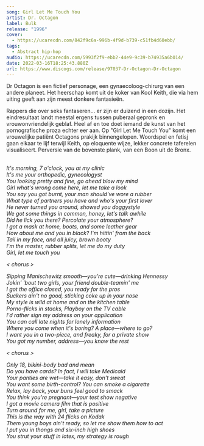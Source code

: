 ```yaml
---
song: Girl Let Me Touch You
artist: Dr. Octagon
label: Bulk
release: "1996"
cover:
  - https://ucarecdn.com/842f9c6a-996b-4f9d-b739-c51fb4d60ebb/
tags:
  - Abstract hip-hop
audio: https://ucarecdn.com/5993f2f9-ebb2-44e9-9c39-b74935a6b014/
date: 2022-03-16T18:25:43.880Z
url: https://www.discogs.com/release/97037-Dr-Octagon-Dr-Octagon
---
```

Dr Octagon is een fictief personage, een gynaecoloog-chirurg van een andere planeet. Het heerschap komt uit de koker van Kool Keith, die via hem uiting geeft aan zijn meest donkere fantasieën.

Rappers die over seks fantaseren… er zijn er duizend in een dozijn. Het eindresultaat landt meestal ergens tussen puberaal gepronk en vrouwonvriendelijk geblaf. Heel af en toe doet iemand de kunst van het pornografische proza echter eer aan. Op "Girl Let Me Touch You" komt een vrouwelijke patiënt Octagons prakijk binnengelopen. Woordspel en fetisj gaan elkaar te lijf terwijl Keith, op eloquente wijze, lekker concrete taferelen visualiseert. Perversie van de bovenste plank, van een Boon uit de Bronx.

\
*It's morning, 7 o'clock, you at my clinic*\
*It's me your orthopedic, gynecologyst*\
*You looking pretty and fine, go ahead blow my mind*\
*Girl what's wrong come here, let me take a look*\
*You say you got burnt, your man should've wore a rubber*\
*What type of partners you have and who's your first lover*\
*He never turned you around, showed you doggystyle*\
*We got some things in common, honey, let's talk awhile*\
*Did he lick you there? Percolate your atmosphere?*\
*I got a mask at home, boots, and some leather gear*\
*How about me and you in black? I'm hittin' from the back*\
*Tail in my face, and all juicy, brown booty*\
*I'm the master, rubber splits, let me do my duty*\
*Girl, let me touch you*

*< chorus >*

*Sipping Manischewitz smooth—you’re cute—drinking Hennessy*\
*Jokin' 'bout two girls, your friend double-teamin' me*\
*I got the office closed, you ready for the pros*\
*Suckers ain't no good, sticking coke up in your nose*\
*My style is wild at home and on the kitchen table*\
*Porno-flicks in stacks, Playboy on the TV cable*\
*I'd rather sign my address on your application*\
*You can call late nights for lonely information*\
*Where you come when it's boring? A place—where to go?*\
*I want you in a two-piece, and freaky, for a private show*\
*You got my number, address—you know the rest*

*< chorus >*

*Only 18, bikini-body bad and mean*\
*Do you have cards? In fact, I will take Medicaid*\
*Your panties are wet—take it easy, don't sweat*\
*You want some birth-control? You can smoke a cigarette*\
*Relax, lay back, your buns feel good to smack*\
*You think you're pregnant—your test show negative*\
*I got a movie camera film that is positive*\
*Turn around for me, girl, take a picture*\
*This is the way with 24 flicks on Kodak*\
*Them young boys ain't ready, so let me show them how to act*\
*I put you in thongs and six-inch high shoes*\
*You strut your stuff in latex, my strategy is rough*